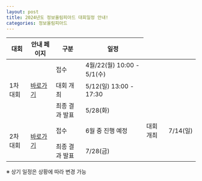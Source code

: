 ```yaml
---
layout: post
title: 2024년도 정보올림피아드 대회일정 안내!
categories: 정보올림피아드
---
```


<table>
<thead><tr>
<th>대회</th>
<th>안내 페이지</th>
<th>구분</th>
<th>일정</th>
</tr></thead>
<tbody>
<tr>
<td rowspan="3">1차 대회

</td>
<td rowspan="3">
<a href="https://koi.or.kr/koi/2024/1/">바로가기</a>
</td>
<td>접수</td>
<td>4월/22(월) 10:00 - 5/1(수)</td>
</tr>
<tr>
<td>대회 개최</td>
<td>5/12(일) 13:00 - 17:30</td>
</tr>
<tr>
<td>최종 결과 발표</td>
<td>5/28(화)</td>
</tr>
<tr>
<td rowspan="2">2차 대회
<br>
</td>
<td rowspan="2">
<a href="https://koi.or.kr/koi/2024/2/">바로가기</a>
<br>
</td>
<td>접수</td>
<td>6월 중 진행 예정</td>
<td>대회 개최</td>
<td>7/14(일)</td>
</tr>
<tr>
<td>최종 결과 발표</td>
<td>7/28(금)</td>
</tr>
</tbody>
</table>

※ 상기 일정은 상황에 따라 변경 가능